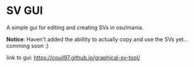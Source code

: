 # SV GUI

A simple gui for editing and creating SVs in osu!mania.

**Notice**: Haven't added the abillity to actually copy and use the SVs yet... comming soon :)

link to gui: https://couil97.github.io/graphical-sv-tool/
